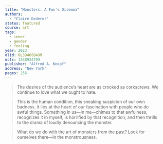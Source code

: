 ```yaml
---
title: "Monsters: A Fan's Dilemma"
authors:
  - "Claire Dederer"
status: featured
course: art
tags:
  - inner
  - gender
  - feeling
year: 2023
olid: OL39406049M
oclc: 1348934709
publisher: "Alfred A. Knopf"
address: "New York"
pages: 256
---
```


> The desires of the audience’s heart are as crooked as corkscrews. We continue to love what we ought to hate.

> This is the human condition, this sneaking suspicion of our own badness. It lies at the heart of our fascination with people who do awful things.
Something in us—in me—chimes to that awfulness, recognizes it in myself, is horrified by that recognition, and then thrills to the drama of loudly denouncing the monster.

> What do we do with the art of monsters from the past?
Look for ourselves there—in the monstrousness.
